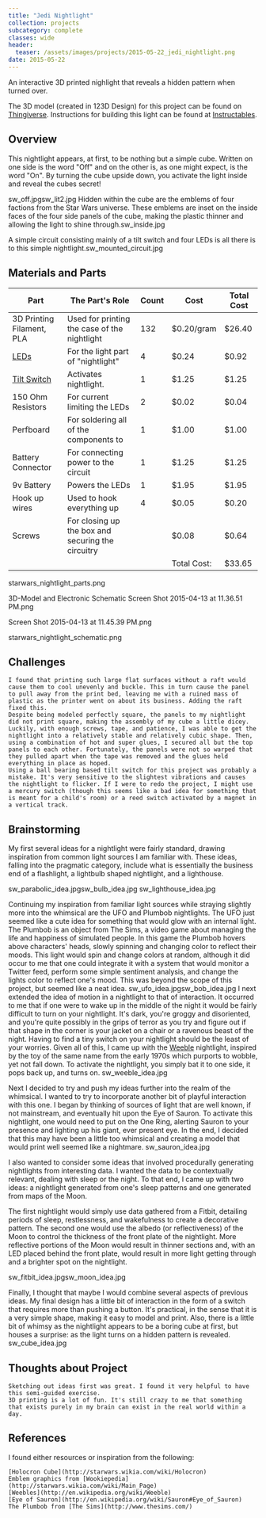```yaml
---
title: "Jedi Nightlight"
collection: projects
subcategory: complete
classes: wide
header: 
  teaser: /assets/images/projects/2015-05-22_jedi_nightlight.png
date: 2015-05-22
---
```


An interactive 3D printed nighlight that reveals a hidden pattern when turned over.



The 3D model (created in 123D Design) for this project can be found on [Thingiverse](http://www.google.com).
Instructions for building this light can be found at [Instructables](http://www.google.com).

## Overview
This nightlight appears, at first, to be nothing but a simple cube. Written on one side is the word "Off" and on the other is, as one might expect, is the word "On". By turning the cube upside down, you activate the light inside and reveal the cubes secret!

sw_off.jpgsw_lit2.jpg
Hidden within the cube are the emblems of four factions from the Star Wars universe. These emblems are inset on the inside faces of the four side panels of the cube, making the plastic thinner and allowing the light to shine through.sw_inside.jpg

A simple circuit consisting mainly of a tilt switch and four LEDs is all there is to this simple nightlight.sw_mounted_circuit.jpg


## Materials and Parts
| Part |  The Part's Role |  Count  |  Cost  |  Total Cost  |
|---|---|---|---|---|
3D Printing Filament, PLA | Used for printing the case of the nightlight | 132 | $0.20/gram | $26.40
[LEDs](https://eu.mouser.com/ProductDetail/Cree-Inc/C503D-WAN-CCbEb151/?qs=%2fha2pyFaduioseTUwega4f7QNFIxkmiPpTYJtecMwRYMRUl7rUkX86TpIVdXPQIk) | For the light part of "nightlight" | 4 | $0.24 | $0.92
[Tilt Switch](http://www.mouser.com/ProductDetail/E-Switch/TM1000/?qs=sGAEpiMZZMtCWdKUURnHj1%252bkvdiUuPvDlfB2tFt2oBI%3d) | Activates nightlight. | 1 | $1.25 | $1.25
150 Ohm Resistors | For current limiting the LEDs | 2 | $0.02 | $0.04
Perfboard | For soldering all of the components to | 1 | $1.00 | $1.00
Battery Connector | For connecting power to the circuit | 1 | $1.25 | $1.25
9v Battery | Powers the LEDs | 1 | $1.95 | $1.95
Hook up wires | Used to hook everything up | 4 | $0.05 | $0.20
Screws | For closing up the box and securing the circuitry |  | $0.08 | $0.64
||||Total Cost:|$33.65|

starwars_nightlight_parts.png

3D-Model and Electronic Schematic
Screen Shot 2015-04-13 at 11.36.51 PM.png

Screen Shot 2015-04-13 at 11.45.39 PM.png


starwars_nightlight_schematic.png


## Challenges

    I found that printing such large flat surfaces without a raft would cause them to cool unevenly and buckle. This in turn cause the panel to pull away from the print bed, leaving me with a ruined mass of plastic as the printer went on about its business. Adding the raft fixed this.
    Despite being modeled perfectly square, the panels to my nightlight did not print square, making the assembly of my cube a little dicey. Luckily, with enough screws, tape, and patience, I was able to get the nightlight into a relatively stable and relatively cubic shape. Then, using a combination of hot and super glues, I secured all but the top panels to each other. Fortunately, the panels were not so warped that they pulled apart when the tape was removed and the glues held everything in place as hoped.
    Using a ball bearing based tilt switch for this project was probably a mistake. It's very sensitive to the slightest vibrations and causes the nightlight to flicker. If I were to redo the project, I might use a mercury switch (though this seems like a bad idea for something that is meant for a child's room) or a reed switch activated by a magnet in a vertical track.


## Brainstorming
My first several ideas for a nightlight were fairly standard, drawing inspiration from common light sources I am familiar with. These ideas, falling into the pragmatic category, include what is essentially the business end of a flashlight, a lightbulb shaped nightlight, and a lighthouse.

sw_parabolic_idea.jpgsw_bulb_idea.jpg
sw_lighthouse_idea.jpg

Continuing my inspiration from familiar light sources while straying slightly more into the whimsical are the UFO and Plumbob nightlights. The UFO just seemed like a cute idea for something that would glow with an internal light. The Plumbob is an object from The Sims, a video game about managing the life and happiness of simulated people. In this game the Plumbob hovers above characters' heads, slowly spinning and changing color to reflect their moods. This light would spin and change colors at random, although it did occur to me that one could integrate it with a system that would monitor a Twitter feed, perform some simple sentiment analysis, and change the lights color to reflect one's mood. This was beyond the scope of this project, but seemed like a neat idea.
sw_ufo_idea.jpgsw_bob_idea.jpg
I next extended the idea of motion in a nightlight to that of interaction. It occurred to me that if one were to wake up in the middle of the night it would be fairly difficult to turn on your nightlight. It's dark, you're groggy and disoriented, and you're quite possibly in the grips of terror as you try and figure out if that shape in the corner is your jacket on a chair or a ravenous beast of the night. Having to find a tiny switch on your nightlight should be the least of your worries. Given all of this, I came up with the [Weeble](https://www.youtube.com/watch?v=dFzhjnjXc2o) nightlight, inspired by the toy of the same name from the early 1970s which purports to wobble, yet not fall down. To activate the nightlight, you simply bat it to one side, it pops back up, and turns on.
sw_weeble_idea.jpg

Next I decided to try and push my ideas further into the realm of the whimsical. I wanted to try to incorporate another bit of playful interaction with this one. I began by thinking of sources of light that are well known, if not mainstream, and eventually hit upon the Eye of Sauron. To activate this nightlight, one would need to put on the One Ring, alerting Sauron to your presence and lighting up his giant, ever present eye. In the end, I decided that this may have been a little too whimsical and creating a model that would print well seemed like a nightmare.
sw_sauron_idea.jpg

I also wanted to consider some ideas that involved procedurally generating nightlights from interesting data. I wanted the data to be contextually relevant, dealing with sleep or the night. To that end, I came up with two ideas: a nightlight generated from one's sleep patterns and one generated from maps of the Moon.

The first nightlight would simply use data gathered from a Fitbit, detailing periods of sleep, restlessness, and wakefulness to create a decorative pattern. The second one would use the albedo (or reflectiveness) of the Moon to control the thickness of the front plate of the nightlight. More reflective portions of the Moon would result in thinner sections and, with an LED placed behind the front plate, would result in more light getting through and a brighter spot on the nightlight.

sw_fitbit_idea.jpgsw_moon_idea.jpg

Finally, I thought that maybe I would combine several aspects of previous ideas. My final design has a little bit of interaction in the form of a switch that requires more than pushing a button. It's practical, in the sense that it is a very simple shape, making it easy to model and print. Also, there is a little bit of whimsy as the nightlight appears to be a boring cube at first, but houses a surprise: as the light turns on a hidden pattern is revealed.
sw_cube_idea.jpg

## Thoughts about Project

    Sketching out ideas first was great. I found it very helpful to have this semi-guided exercise.
    3D printing is a lot of fun. It's still crazy to me that something that exists purely in my brain can exist in the real world within a day.


## References
I found either resources or inspiration from the following:

    [Holocron Cube](http://starwars.wikia.com/wiki/Holocron)
    Emblem graphics from [Wookiepedia](http://starwars.wikia.com/wiki/Main_Page)
    [Weebles](http://en.wikipedia.org/wiki/Weeble)
    [Eye of Sauron](http://en.wikipedia.org/wiki/Sauron#Eye_of_Sauron)
    The Plumbob from [The Sims](http://www.thesims.com/)